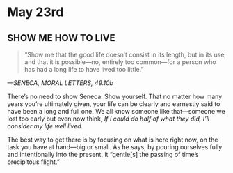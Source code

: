 # May 23rd
## SHOW ME HOW TO LIVE

> “Show me that the good life doesn’t consist in its length, but in its use, and that it is possible—no, entirely too common—for a person who has had a long life to have lived too little.”

*—SENECA, MORAL LETTERS, 49.10b*

There’s no need to show Seneca. Show yourself. That no matter how many years you’re ultimately given, your life can be clearly and earnestly said to have been a long and full one. We all know someone like that—someone we lost too early but even now think, *If I could do half of what they did, I’ll consider my life well lived.*

The best way to get there is by focusing on what is here right now, on the task you have at hand—big or small. As he says, by pouring ourselves fully and intentionally into the present, it “gentle[s] the passing of time’s precipitous flight.”


